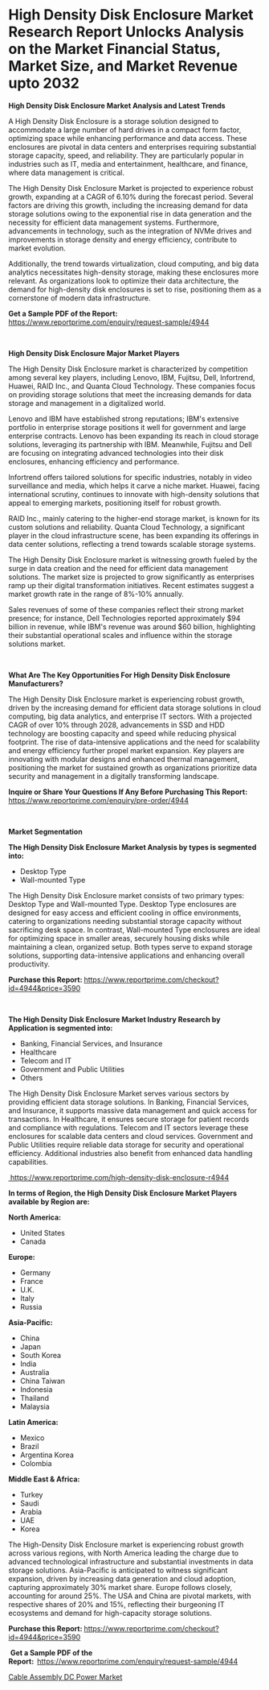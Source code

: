 <p><h1>High Density Disk Enclosure Market Research Report Unlocks Analysis on the Market Financial Status, Market Size, and Market Revenue upto 2032</h1></p><p><strong>High Density Disk Enclosure Market Analysis and Latest Trends</strong></p>
<p><p>A High Density Disk Enclosure is a storage solution designed to accommodate a large number of hard drives in a compact form factor, optimizing space while enhancing performance and data access. These enclosures are pivotal in data centers and enterprises requiring substantial storage capacity, speed, and reliability. They are particularly popular in industries such as IT, media and entertainment, healthcare, and finance, where data management is critical.</p><p>The High Density Disk Enclosure Market is projected to experience robust growth, expanding at a CAGR of 6.10% during the forecast period. Several factors are driving this growth, including the increasing demand for data storage solutions owing to the exponential rise in data generation and the necessity for efficient data management systems. Furthermore, advancements in technology, such as the integration of NVMe drives and improvements in storage density and energy efficiency, contribute to market evolution. </p><p>Additionally, the trend towards virtualization, cloud computing, and big data analytics necessitates high-density storage, making these enclosures more relevant. As organizations look to optimize their data architecture, the demand for high-density disk enclosures is set to rise, positioning them as a cornerstone of modern data infrastructure.</p></p>
<p><strong>Get a Sample PDF of the Report:&nbsp;</strong> <a href="https://www.reportprime.com/enquiry/request-sample/4944?utm_campaign=3269&utm_medium=2&utm_source=Github&utm_content=ia&utm_term=19032025&utm_id=high-density-disk-enclosure">https://www.reportprime.com/enquiry/request-sample/4944</a></p>
<p>&nbsp;</p>
<p><strong>High Density Disk Enclosure Major Market Players</strong></p>
<p><p>The High Density Disk Enclosure market is characterized by competition among several key players, including Lenovo, IBM, Fujitsu, Dell, Infortrend, Huawei, RAID Inc., and Quanta Cloud Technology. These companies focus on providing storage solutions that meet the increasing demands for data storage and management in a digitalized world.</p><p>Lenovo and IBM have established strong reputations; IBM's extensive portfolio in enterprise storage positions it well for government and large enterprise contracts. Lenovo has been expanding its reach in cloud storage solutions, leveraging its partnership with IBM. Meanwhile, Fujitsu and Dell are focusing on integrating advanced technologies into their disk enclosures, enhancing efficiency and performance.</p><p>Infortrend offers tailored solutions for specific industries, notably in video surveillance and media, which helps it carve a niche market. Huawei, facing international scrutiny, continues to innovate with high-density solutions that appeal to emerging markets, positioning itself for robust growth.</p><p>RAID Inc., mainly catering to the higher-end storage market, is known for its custom solutions and reliability. Quanta Cloud Technology, a significant player in the cloud infrastructure scene, has been expanding its offerings in data center solutions, reflecting a trend towards scalable storage systems.</p><p>The High Density Disk Enclosure market is witnessing growth fueled by the surge in data creation and the need for efficient data management solutions. The market size is projected to grow significantly as enterprises ramp up their digital transformation initiatives. Recent estimates suggest a market growth rate in the range of 8%-10% annually.</p><p>Sales revenues of some of these companies reflect their strong market presence; for instance, Dell Technologies reported approximately $94 billion in revenue, while IBM's revenue was around $60 billion, highlighting their substantial operational scales and influence within the storage solutions market.</p></p>
<p>&nbsp;</p>
<p><strong>What Are The Key Opportunities For High Density Disk Enclosure Manufacturers?</strong></p>
<p><p>The High Density Disk Enclosure market is experiencing robust growth, driven by the increasing demand for efficient data storage solutions in cloud computing, big data analytics, and enterprise IT sectors. With a projected CAGR of over 10% through 2028, advancements in SSD and HDD technology are boosting capacity and speed while reducing physical footprint. The rise of data-intensive applications and the need for scalability and energy efficiency further propel market expansion. Key players are innovating with modular designs and enhanced thermal management, positioning the market for sustained growth as organizations prioritize data security and management in a digitally transforming landscape.</p></p>
<p><strong>Inquire or Share Your Questions If Any Before Purchasing This Report:</strong> <a href="https://www.reportprime.com/enquiry/pre-order/4944?utm_campaign=3269&utm_medium=2&utm_source=Github&utm_content=ia&utm_term=19032025&utm_id=high-density-disk-enclosure">https://www.reportprime.com/enquiry/pre-order/4944</a></p>
<p>&nbsp;</p>
<p><strong>Market Segmentation</strong></p>
<p><strong>The High Density Disk Enclosure Market Analysis by types is segmented into:</strong></p>
<p><ul><li>Desktop Type</li><li>Wall-mounted Type</li></ul></p>
<p><p>The High Density Disk Enclosure market consists of two primary types: Desktop Type and Wall-mounted Type. Desktop Type enclosures are designed for easy access and efficient cooling in office environments, catering to organizations needing substantial storage capacity without sacrificing desk space. In contrast, Wall-mounted Type enclosures are ideal for optimizing space in smaller areas, securely housing disks while maintaining a clean, organized setup. Both types serve to expand storage solutions, supporting data-intensive applications and enhancing overall productivity.</p></p>
<p><strong>Purchase this Report:&nbsp;</strong><a href="https://www.reportprime.com/checkout?id=4944&price=3590&utm_campaign=3269&utm_medium=2&utm_source=Github&utm_content=ia&utm_term=19032025&utm_id=high-density-disk-enclosure">https://www.reportprime.com/checkout?id=4944&price=3590</a></p>
<p>&nbsp;</p>
<p><strong>The High Density Disk Enclosure Market Industry Research by Application is segmented into:</strong></p>
<p><ul><li>Banking, Financial Services, and Insurance</li><li>Healthcare</li><li>Telecom and IT</li><li>Government and Public Utilities</li><li>Others</li></ul></p>
<p><p>The High Density Disk Enclosure Market serves various sectors by providing efficient data storage solutions. In Banking, Financial Services, and Insurance, it supports massive data management and quick access for transactions. In Healthcare, it ensures secure storage for patient records and compliance with regulations. Telecom and IT sectors leverage these enclosures for scalable data centers and cloud services. Government and Public Utilities require reliable data storage for security and operational efficiency. Additional industries also benefit from enhanced data handling capabilities.</p></p>
<p><a href="https://www.reportprime.com/high-density-disk-enclosure-r4944?utm_campaign=3269&utm_medium=2&utm_source=Github&utm_content=ia&utm_term=19032025&utm_id=high-density-disk-enclosure">&nbsp;https://www.reportprime.com/high-density-disk-enclosure-r4944</a></p>
<p><strong>In terms of Region, the High Density Disk Enclosure Market Players available by Region are:</strong></p>
<p>
    <p> <strong> North America: </strong>
        <ul>
            <li>United States</li>
            <li>Canada</li>
        </ul>
        </p> 
    <p> <strong> Europe: </strong>
        <ul>
            <li>Germany</li>
            <li>France</li>
            <li>U.K.</li>
            <li>Italy</li>
            <li>Russia</li>
        </ul>
        </p> 
    <p> <strong> Asia-Pacific: </strong>
        <ul>
            <li>China</li>
            <li>Japan</li>
            <li>South Korea</li>
            <li>India</li>
            <li>Australia</li>
            <li>China Taiwan</li>
            <li>Indonesia</li>
            <li>Thailand</li>
            <li>Malaysia</li>
        </ul>
        </p> 
    <p> <strong> Latin America: </strong>
        <ul>
            <li>Mexico</li>
            <li>Brazil</li>
            <li>Argentina Korea</li>
            <li>Colombia</li>
        </ul>
        </p> 
    <p> <strong> Middle East & Africa: </strong>
        <ul>
            <li>Turkey</li>
            <li>Saudi</li>
            <li>Arabia</li>
            <li>UAE</li>
            <li>Korea</li>
        </ul>
    </p>
    </p>
<p><p>The High-Density Disk Enclosure market is experiencing robust growth across various regions, with North America leading the charge due to advanced technological infrastructure and substantial investments in data storage solutions. Asia-Pacific is anticipated to witness significant expansion, driven by increasing data generation and cloud adoption, capturing approximately 30% market share. Europe follows closely, accounting for around 25%. The USA and China are pivotal markets, with respective shares of 20% and 15%, reflecting their burgeoning IT ecosystems and demand for high-capacity storage solutions.</p></p>
<p><strong>Purchase this Report: </strong><a href="https://www.reportprime.com/checkout?id=4944&price=3590&utm_campaign=3269&utm_medium=2&utm_source=Github&utm_content=ia&utm_term=19032025&utm_id=high-density-disk-enclosure">https://www.reportprime.com/checkout?id=4944&price=3590</a></p>
<p>&nbsp;<strong>Get a Sample PDF of the Report:&nbsp;&nbsp;</strong><a href="https://www.reportprime.com/enquiry/request-sample/4944?utm_campaign=3269&utm_medium=2&utm_source=Github&utm_content=ia&utm_term=19032025&utm_id=high-density-disk-enclosure">https://www.reportprime.com/enquiry/request-sample/4944</a></p>
<p><strong></strong></p>
<p><p><a href="https://github.com/kaloyhboosh/Market-Research-Report-List-1/blob/main/cable-assembly-dc-power-market.md?utm_campaign=3269&utm_medium=2&utm_source=Github&utm_content=ia&utm_term=19032025&utm_id=high-density-disk-enclosure">Cable Assembly DC Power Market</a></p></p>